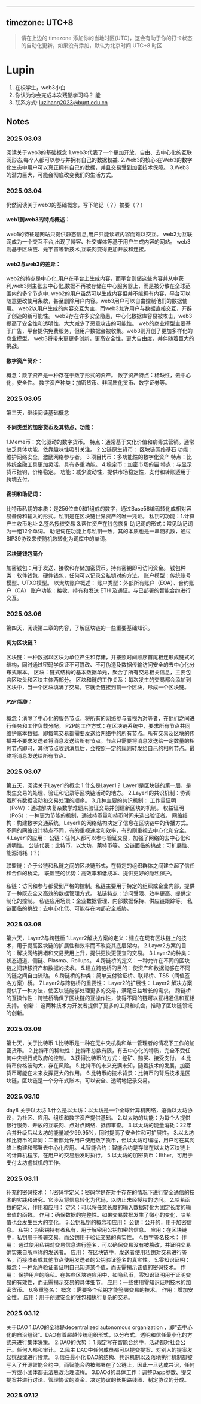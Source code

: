   ---
timezone: UTC+8
---

> 请在上边的 timezone 添加你的当地时区(UTC)，这会有助于你的打卡状态的自动化更新，如果没有添加，默认为北京时间 UTC+8 时区


# Lupin

1. 在校学生，web3小白
2. 你认为你会完成本次残酷学习吗？ 能
3. 联系方式: luzihang2023@bupt.edu.cn

## Notes

<!-- Content_START -->

### 2025.03.03
阅读关于web3的基础概念
1.web3:代表了一个更加开放、自由、去中心化的互联网形态,每个人都可以参与并拥有自己的数据权益.
2.Web3的核心:在Web3的数字化生态中用户可以真正拥有自己的数据，并且交易受到加密技术保障。
3.Web3 的潜力巨大，可能会彻底改变我们的生活方式。

### 2025.03.04
仍然阅读关于web3的基础概念，写下笔记（？）摘要（？）
#### web1到web3的特点概述：
web1的特征是网站只提供静态信息,用户只能读取内容而难以交互。
web2为互联网成为一个交互平台,出现了博客、社交媒体等基于用户生成内容的网站。
web3则基于区块链、元宇宙等新技术,互联网变得更加开放和连接。

#### web2与web3的差异：
web2的特点是中心化,用户在平台上生成内容，而平台则储这些内容并从中获利,web3则主张去中心化,数据不再被存储在中心服务器上，而是被分散在全球范围内的多个节点中.
web2的用户虽然可以生成内容但并不能拥有内容，平台可以随意更改使用条款，甚至删除用户内容。web3用户可以自由控制他们的数据使用。
web2以用户生成的内容交互为主，而web3允许用户与数据直接交互，开辟了创造的新可能性。
web2存在许多安全隐患，中心化数据库容易被攻击，web3提高了安全性和透明性，大大减少了恶意攻击的可能性。
web的商业模型主要基于广告，平台提供免费服务，但用户数据会被收集。web3则开创了更加多样化的商业模型。
web3将带来更更多创新，更高安全性，更大自由度，并伴随着巨大的挑战。

#### 数字资产简介：
概念：数字资产是一种存在于数字形式的资产。
数字资产特点：稀缺性，去中心化，安全性。
数字资产种类：加密货币、非同质化货币、数字证券等。

### 2025.03.05
第三天，继续阅读基础概念
#### 不同类型的加密货币及其特点、功能：
1.Meme币：文化驱动的数字货币。
  特点：通常基于文化价值和病毒式营销。通常缺乏具体功能，依靠趣味性吸引关注。
2.公链原生货币： 区块链网络基石
  功能：维护网络安全，激励网络参与者。
3.项目代币：多功能性的数字化资产
  特点：比传统金融工具更加灵活，具有多重功能。
4.稳定币：加密市场的锚
  特点：与显示货币挂钩，价格稳定。
  功能：减少波动性，提供市场稳定性，支付和转账适用于跨境支付。

#### 密钥和助记词：
比特币私钥的本质：是256位由0和1组成的数字，通过Base58编码转化成相对容易备份和输入的形式。私钥是在区块链世界资产的唯一凭证。
私钥的功能：1.计算产生收币地址 2.签名授权交易 3.帮忙资产在钱包恢复
助记词的形式：常见助记词为一组12个单词。
助记词在功能上与私钥一致，其的本质也是一串随机数，通过BIP39协议来使随机数转化为词库中的单词。

#### 区块链钱包简介
加密钱包：用于发送、接收和存储加密货币。持有密钥即可访问资金。
钱包种类：软件钱包、硬件钱包，任何可以记录公私钥对的方法。
账户模型：传统账号模型、UTXO模型。
以太坊账户概述：
账户类型：外部所有账户（EOA）、合约账户（CA）
账户功能：接收、持有和发送 ETH 及通证。与已部署的智能合约进行交互。

### 2025.03.06
第四天，阅读第二章的内容，了解区块链的一些重要基础知识。
#### 何为区块链？
区块链：一种数据以区块为单位产生和存储，并按照时间顺序首尾相连形成链式的结构，同时通过密码学保证不可篡改、不可伪造及数据传输访问安全的去中心化分布式账本。
区块：链式结构的基本数据单元，聚合了所有交易相关信息，主要包含区块头和区块主体两部分。
区块和链的工作关系：每次发生的交易都会添加到区块中，当一个区块填满了交易，它就会链接到前一个区块，形成一个区块链。
##### P2P网络：
概念：消除了中心化的服务节点，将所有的网络参与者视为对等者，在他们之间进行任务和工作负载分配。
P2P的工作方式：在区块链系统中，要求所有节点共同维护账本数据，即每笔交易都需要发送给网络中的所有节点。所有交易及区块的传播并不要求发送者将消息发送给所有节点。节点只需要将消息发送给一定数量的相邻节点即可，其他节点收到消息后，会按照一定的规则转发给自己的相邻节点。最终将消息发送给所有节点。

### 2025.03.07
第五天，阅读关于Layer1的概念
1.什么是Layer1？ Layer1是区块链的第一层，是发生交易的处理、验证和记录等区块链活动的地方。
2.Layer1的共识机制：协调着所有数据流动和交易处理的顺序。
3.几种主要的共识机制：
工作量证明（PoW）：通过解决复杂数学难题来验证交易并创建新区块的机制。
权益证明（PoS）：一种更为节能的机制，通过持币量和持币时间来选出验证者。
网络结构：构建数字交通系统，Layer1 的网络结构决定了信息在区块链中的传播方式。不同的网络设计特点不同，有的重视速度和效率，有的则重视去中心化和安全。
4.Layer1的应用：
公链：任何人都可以参与验证交易，加强了网络的去中心化和透明性。
公链代表：比特币、以太坊、莱特币等。
公链面临的挑战：可扩展性、 能源消耗（？）

联盟链：介于公链和私链之间的区块链形式，在特定的组织群体之间建立起了信任和合作的桥梁。
联盟链的优势：高效率和低成本、提供更好的隐私保护。

私链：访问和参与都受到严格的控制。私链主要用于特定的组织或企业内部，提供了一种既安全又高效的数据管理方式。
私链特点：访问受限、效率更高、提供定制化的控制。
私链应用场景：企业数据管理、内部数据保持、供应链跟踪等。
私链面临的挑战：去中心化低、可能存在内部安全威胁。

### 2025.03.08
第六天，Layer2与跨链桥
1.Layer2解决方案的定义：建立在现有区块链上的技术，用于提高区块链的扩展性和效率而不改变其底层架构。
2.Layer2方案的目的：解决网络拥堵和交易费用上升，提供更快更便宜的交易。
3.Layer2的种类：状态通道、侧链、Plasma、Rollups。
4.跨链桥的定义：一种允许在不同的区块链之间转移资产和数据的技术。
5.建立跨链桥的目的：使资产和数据能够在不同的链之间自由流动。
6.跨链桥的种类：简单支付验证桥、联邦桥、TSS（阈值签名方案）桥。
7.Layer2与跨链桥的重要性：
Layer2的扩展性： Layer2 解决方案提供了一种方法，使区块链能够处理更多的交易，满足日益增长的需求。
跨链桥的互操作性：跨链桥确保了区块链的互操作性，使得不同的链可以互相通信和互相支持。
创新： 这两种技术为开发者提供了更多的工具和机会，推动了区块链领域的创新。

### 2025.03.09
第七天，关于比特币
1.比特币是一种在无中央机构和单一管理者的情况下工作的加密货币。
2.比特币的稀缺性：比特币总数有限，有去中心化的特质，完全不受任何中央银行或政府的控制。
3.获得比特币的方式：挖矿、购买、接受支付。
4.比特币价格波动大，存在风险。
5.比特币的未来充满未知，随着技术的发展，加密货币可能在未来发挥更大的作用。
6.比特币的技术背景：比特币的背后技术是区块链，区块链是一个分布式账本，可以安全、透明地记录交易。

### 2025.03.10
day8 关于以太坊
1.什么是以太坊：以太坊是一个全球计算机网络，遵循以太坊协议，为社区、应用、组织和数字资产提供基础。
2.以太坊的功能：为每个人提供银行服务、开放的互联网、点对点网络、抵御审查。
3.以太坊的能量消耗：22年合并升级后以太坊的能量减少99.95%，同时提高了安全性和可扩展性。
3.以太坊和比特币的异同：二者都允许用户使用数字货币，但以太坊可编程，用户可在其网络上构建和部署去中心化应用。
4.智能合约：智能合约是存储在以太坊区块链上的计算机程序，在用户的交易触发时执行。
5.以太坊的加密货币：Ether，可用于支付太坊虚拟机的工作。

### 2025.03.11
补充的密码技术：
1.密码学定义：密码学是在对手存在的情况下进行安全通信的技术的实践和研究。它涉及将信息转化为代码，以防止未经授权的访问。
2.哈希函数的定义、作用和应用：
定义：可以将任意长度的输入数据转化为固定长度的输出值的函数。
作用：确保数据的完整性。如果交易数据发生了微小的变化，哈希值也会发生巨大的变化。
3.公钥私钥的概念和应用：
公钥：公开的，用于加密信息。
私钥：为密钥持有者私有，用于解密用公钥加密的信息。
应用：在区块链中，私钥用于签署交易，而公钥用于验证交易的真实性。
4.数字签名技术：
作用： 通过使用私钥对交易信息进行签名，可以确保交易没有被篡改，并证明交易确实来自所声称的发送者。
应用： 在区块链中，发送者使用私钥对交易进行签名，而接收者或其他节点使用发送者的公钥验证签名的真实性。
5.零知识证明：
概念：一种允许验证者证明自己知道某个值，而无需揭示该值的密码技术。
作用： 保护用户的隐私。在某些区块链应用中，如隐私币，零知识证明用于证明交易的有效性，而无需揭示交易的具体细节。
应用：一些使用零知识证明技术的加密货币。
6.多重签名：
概念：需要多个私钥才能签署交易的技术。
作用：增加安全性。
应用：用于创建安全的钱包和执行复杂的交易。

### 2025.03.12
关于DAO
1.DAO的全称是decentralized autonomous organization ，即“去中心化的自治组织”。DAO有着超越传统组织形式，以分布式、透明和信任最小化的方式来进行集体决策。
2.DAO的优势：
1.规定写在智能合约中，活动都对社会公开。任何人都和审计。
2.民主 DAO中任何成员都可以提交提案、对别人的提案发起挑战或进行投票。
3.信任最小化 DAO的结构、共识机制以及落地执行机制都被写入了开源智能合约中，而智能合约被部署在了公链上，因此一旦达成共识，任何一方或小团体都无法篡改治理流程。
3.DAOd的具体工作：调整Dapp参数、提交提案并进行讨论、管理协议的资金、决定协议的长期路线图、制定协议的分成。

### 2025.07.12

<!-- Content_END -->
